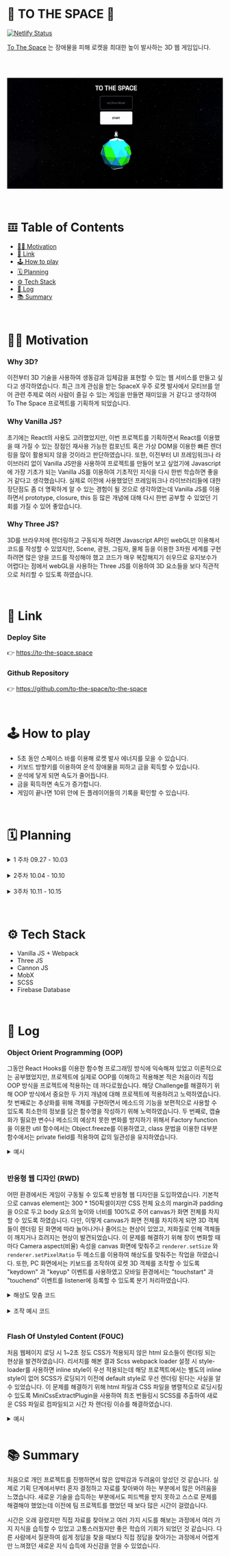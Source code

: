 
# 🚀 TO THE SPACE 🚀

[![Netlify Status](https://api.netlify.com/api/v1/badges/3216b7c6-d5d6-4acd-bf0f-3ea1555228b0/deploy-status)](https://app.netlify.com/sites/nostalgic-poincare-9c2731/deploys)

[To The Space](https://www.to-the-space.space/) 는 장애물을 피해 로켓을 최대한 높이 발사하는 3D 웹 게임입니다.

<br>
<br>


![preview](/assets/preview.gif)

<br>

# 𝌞 Table of Contents
- [🧑‍🚀 Motivation](#-motivation)
- [🔗 Link](#-link)
- [🕹 How to play](#-how-to-play)
- [🗓 Planning](#-planning)
- [⚙️ Tech Stack](#️-tech-stack)
- [📝 Log](#-log)
- [📚 Summary](#-summary)

<br>

# 🧑‍🚀 Motivation

### Why 3D?
이전부터 3D 기술을 사용하여 생동감과 입체감을 표현할 수 있는 웹 서비스를 만들고 싶다고 생각하였습니다. 최근 크게 관심을 받는 SpaceX 우주 로켓 발사에서 모티브를 얻어 관련 주제로 여러 사람이 즐길 수 있는 게임을 만들면 재미있을 거 같다고 생각하여 To The Space 프로젝트를 기획하게 되었습니다.

### Why Vanilla JS?
초기에는 React의 사용도 고려했었지만, 이번 프로젝트를 기획하면서 React를 이용했을 때 가질 수 있는 장점인 재사용 가능한 컴포넌트 혹은 가상 DOM을 이용한 빠른 렌더링을 많이 활용되지 않을 것이라고 판단하였습니다. 또한, 이전부터 UI 프레임워크나 라이브러리 없이 Vanilla JS만을 사용하여 프로젝트를 만들어 보고 싶었기에 Javascript에 가장 기초가 되는 Vanilla JS를 이용하여 기초적인 지식을 다시 한번 학습하면 좋을 거 같다고 생각했습니다. 실제로 이전에 사용했었던 프레임워크나 라이브러리들에 대한 장단점도 좀 더 명확하게 알 수 있는 경험이 될 것으로 생각하였는데 Vanilla JS를 이용하면서 prototype, closure, this 등 많은 개념에 대해 다시 한번 공부할 수 있었던 기회를 가질 수 있어 좋았습니다.

### Why Three JS?
3D를 브라우저에 렌더링하고 구동되게 하려면 Javascript API인 webGL만 이용해서 코드를 작성할 수 있었지만, Scene, 광원, 그림자, 물체 등을 이용한 3차원 세계를 구현하려면 많은 양을 코드를 작성해야 했고 코드가 매우 복잡해지기 쉬우므로 유지보수가 어렵다는 점에서 webGL을 사용하는 Three JS를 이용하여 3D 요소들을 보다 직관적으로 처리할 수 있도록 하였습니다.

<br>

# 🔗 Link

### Deploy Site
👉 https://to-the-space.space

### Github Repository
👉 https://github.com/to-the-space/to-the-space

<br>

# 🕹 How to play

- 5초 동안 스페이스 바를 이용해 로켓 발사 에너지를 모을 수 있습니다.
- 키보드 방향키를 이용하여 운석 장애물을 피하고 금을 획득할 수 있습니다.
- 운석에 닿게 되면 속도가 줄어듭니다.
- 금을 획득하면 속도가 증가합니다.
- 게임이 끝나면 10위 안에 든 플레이어들의 기록을 확인할 수 있습니다.

<br>

# 🗓 Planning

  <details>
    <summary>
      1 주차 09.27 - 10.03
    </summary>

    - 아이디어 기획 & 목업
    - 기술 스택 학습 (three js & cannon js)
  </details>

  <br>

  <details>
    <summary>
      2주차 10.04 - 10.10
    </summary>

    - Webpack 기본 설정 (entry, output, plugin, module)
    - asset(3D Model, texture) 수집
    - 개발 진행
  </details>

  <br>

  <details>
    <summary>
      3주차 10.11 - 10.15
    </summary>

    - Netlify 배포
    - readme 작성
    - 테스트 코드 작성
    - 코드 refactoring
  </details>

  <br>
  <br>

  # ⚙️ Tech Stack

  - Vanilla JS + Webpack
  - Three JS
  - Cannon JS
  - MobX
  - SCSS
  - Firebase Database

<br>

# 📝 Log

### Object Orient Programming (OOP)

그동안 React Hooks를 이용한 함수형 프로그래밍 방식에 익숙해져 있었고 이론적으로는 공부했었지만, 프로젝트에 실제로 OOP를 이해하고 적용해본 적은 처음이라 직접 OOP 방식을 프로젝트에 적용하는 데 까다로웠습니다. 해당 Challenge를 해결하기 위해 OOP 방식에서 중요한 두 가지 개념에 대해 프로젝트에 적용하려고 노력하였습니다. 첫 번째로는 추상화를 위해 객체를 구현하면서 메소드의 기능을 보편적으로 사용할 수 있도록 최소한의 정보를 담은 함수명을 작성하기 위해 노력하였습니다. 두 번째로, 캡슐화가 필요한 변수나 메소드의 예상치 못한 변화를 방지하기 위해서 Factory function을 이용한 util 함수에서는 Object.freeze를 이용하였고, class 문법을 이용한 대부분 함수에서는 private field를 적용하여 값의 일관성을 유지하였습니다.

<details>
  <summary>예시</summary>

```js
class Model {
  #defaultMaterial = new CANNON.Material("default");

  constructor(model, scene, physicsWorld) {
    this.model = model;
    this.scene = scene;
    this.physicsWorld = physicsWorld;
  }

  setScale(size) {
    this.model.scale.set(size, size, size);
  }

  setPosition(x, y, z) {
    this.model.position.set(x, y, z);
  }

  setRotation(x, y, z) {
    this.model.rotation.set(x, y, z);
  }

  createPhysicsBox(width, height, depth) {
    const boxShape = new CANNON.Box(new CANNON.Vec3(width, height, depth));

    this.boxBody = new CANNON.Body({
      mass: 1,
      position: new CANNON.Vec3(0, 0, 0),
      shape: boxShape,
      material: this.#defaultMaterial,
    });

    this.boxBody.position.copy(this.model.position);
    this.boxBody.quaternion.copy(this.model.quaternion);
    this.physicsWorld.addBody(this.boxBody);
  }

  addToScene() {
    this.scene.add(this.model);
  }

  removeFromScene() {
    this.scene.remove(this.model);
  }
}
```

</details>

<br>

### 반응형 웹 디자인 (RWD)

어떤 환경에서든 게임이 구동될 수 있도록 반응형 웹 디자인을 도입하였습니다. 기본적으로 canvas element는 300 * 150픽셀이지만 CSS 전체 요소의 margin과 padding을 0으로 두고 body 요소의 높이와 너비를 100%로 주어 canvas가 화면 전체를 차지할 수 있도록 하였습니다. 다만, 이렇게 canvas가 화면 전체를 차지하게 되면 3D 객체들이 렌더링 된 화면에 따라 늘어나거나 줄어드는 현상이 있었고, 저화질로 인해 객체들이 깨지거나 흐려지는 현상이 발견되었습니다. 이 문제를 해결하기 위해 창이 변화할 때마다 Camera aspect(비율) 속성을 canvas 화면에 맞춰주고 `renderer.setSize` 와 `renderer.setPixelRatio` 두 메소드를 이용하여 해상도를 맞춰주는 작업을 하였습니다. 또한, PC 화면에서는 키보드를 조작하여 로켓 3D 객체를 조작할 수 있도록 "keydown" 과 "keyup" 이벤트를 사용하였고 모바일 환경에서는 "touchstart" 과 "touchend" 이벤트를 listener에 등록할 수 있도록 분기 처리하였습니다.

<details>
  <summary>해상도 맞춤 코드</summary>

```js
  onWindowResize() {
    this.sizes.width = window.innerWidth;
    this.sizes.height = window.innerHeight;

    this.camera.aspect = this.sizes.width / this.sizes.height;
    this.camera.updateProjectionMatrix();

    this.renderer.setSize(this.sizes.width, this.sizes.height);
    this.renderer.setPixelRatio(window.devicePixelRatio);
  }
}
```

</details>

<br>

<details>
  <summary>조작 예시 코드</summary>

```js
  const currentDeviceType = detectDevice();

  if (currentDeviceType === "desktop") {
  document.addEventListener("keydown", (event) => this.#onKeyDown(event), false);
  document.addEventListener("keyup", (event) => this.#onKeyUp(event), false);
} else {
  const canvas = document.querySelector("canvas.webgl");

  canvas.addEventListener("touchstart", (event) => this.#onTouchStart(event), false);
  canvas.addEventListener("touchend", (event) => this.#onTouchEnd(event), false);
}
```

</details>

<br>

### Flash Of Unstyled Content (FOUC)

처음 웹페이지 로딩 시 1~2초 정도 CSS가 적용되지 않은 html 요소들이 렌더링 되는 현상을 발견하였습니다. 리서치를 해본 결과 Scss webpack loader 설정 시 style-loader를 사용하면 inline style이 우선 적용되는데 해당 프로젝트에서는 별도의 inline style이 없어 SCSS가 로딩되기 이전에 default style로 우선 렌더링 된다는 사실을 알 수 있었습니다. 이 문제를 해결하기 위해 html 파일과 CSS 파일을 병렬적으로 로딩시킬 수 있도록 MiniCssExtractPlugin을 사용하여 최초 번들링시 SCSS를 추출하여 새로운 CSS 파일로 컴파일되고 시간 차 렌더링 이슈를 해결하였습니다.

<details>
  <summary>예시</summary>

```js
//before
module.exports = {
  module: {
    rules: [
      {
        test: /\.s[ac]ss$/i,
        use: ["style-loader", "css-loader", "sass-loader"],
      },
    ],
  },
};

// after
module.exports = {
  module: {
    rules: [
      {
        test: /\.s[ac]ss$/i,
        use: [
          process.env.NODE_ENV !== "production"
           ? "style-loader"
           : MiniCssExtractPlugin.loader,
          "css-loader",
          "sass-loader",
        ],
      },
    ],
  },
  plugins: [
    new MiniCssExtractPlugin({
      filename: "[name].css",
      chunkFilename: "[id].css",
    }),
  ],
};
```

</details>

<br>

# 📚 Summary

처음으로 개인 프로젝트를 진행하면서 많은 압박감과 두려움이 앞섰던 것 같습니다. 실제로 기획 단계에서부터 혼자 결정하고 자료를 찾아봐야 하는 부분에서 많은 어려움을 느꼈습니다. 새로운 기술을 습득하는 부분에서도 피드백을 받지 못하고 스스로 문제를 해결해야 했었는데 이전에 팀 프로젝트를 했었던 때 보다 많은 시간이 걸렸습니다.

시간은 오래 걸렸지만 직접 자료를 찾아보고 여러 가지 시도를 해보는 과정에서 여러 가지 지식을 습득할 수 있었고 고통스러웠지만 좋은 학습의 기회가 되었던 것 같습니다. 다른 사람에서 질문하여 쉽게 정답을 찾을 때보다 직접 정답을 찾아가는 과정에서 어렵게만 느껴졌던 새로운 지식 습득에 자신감을 얻을 수 있었습니다.
